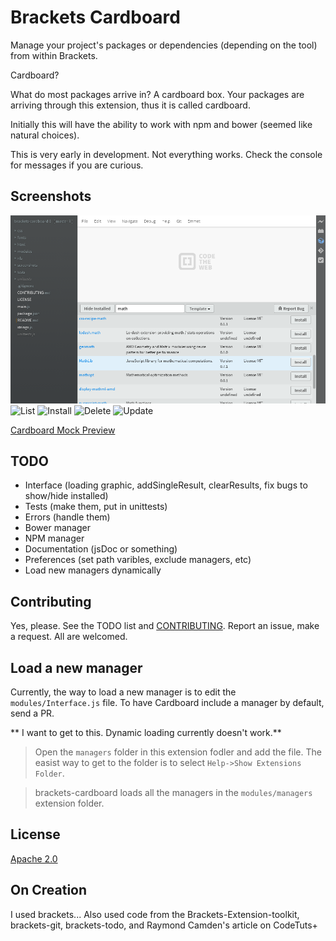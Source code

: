 # Brackets Cardboard

Manage your project's packages or dependencies (depending on the tool) from within Brackets.

Cardboard?

What do most packages arrive in? A cardboard box. Your packages are arriving through this extension, thus it is called cardboard.

Initially this will have the ability to work with npm and bower (seemed like natural choices).

This is very early in development. Not everything works. Check the console for messages if you are curious.

## Screenshots
![Search](screenshots/search.png "Search for math on bower")
![List]()
![Install]()
![Delete]()
![Update]()

[Cardboard Mock Preview]()

## TODO
* Interface (loading graphic, addSingleResult, clearResults, fix bugs to show/hide installed)
* Tests (make them, put in unittests)
* Errors (handle them)
* Bower manager
* NPM manager
* Documentation (jsDoc or something)
* Preferences (set path varibles, exclude managers, etc)
* Load new managers dynamically

## Contributing

Yes, please. See the TODO list and [CONTRIBUTING](CONTRIBUTING.MD). Report an issue, make a request. All are welcomed.

## Load a new manager

Currently, the way to load a new manager is to edit the `modules/Interface.js` file.
To have Cardboard include a manager by default, send a PR.

** I want to get to this. Dynamic loading currently doesn't work.**

>Open the `managers` folder in this extension fodler and add the file. The easist way to get to the folder is to select `Help->Show Extensions Folder`.

>brackets-cardboard loads all the managers in the `modules/managers` extension folder.

## License
[Apache 2.0](LICENSE)

## On Creation
I used brackets...
Also used code from the Brackets-Extension-toolkit, brackets-git, brackets-todo, and Raymond Camden's article on CodeTuts+


